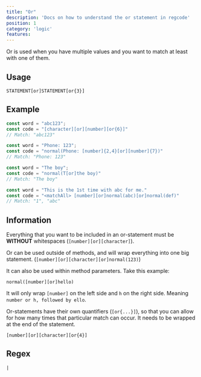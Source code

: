 ```yaml
---
title: "Or"
description: 'Docs on how to understand the or statement in regcode'
position: 1
category: 'logic'
features:
---
```


Or is used when you have multiple values and you want to match at least with one of them.

## Usage

`STATEMENT[or]STATEMENT[or{3}]`

## Example

```ts
const word = "abc123";
const code = "[character][or][number][or{6}]"    
// Match: "abc123"

const word = "Phone: 123";
const code = "normal(Phone: [number]{2,4}[or][number]{7})" 
// Match: "Phone: 123"

const word = "The boy";
const code = "normal(T[or]the boy)" 
// Match: "The boy"             

const word = "This is the 1st time with abc for me."
const code = "<matchAll> [number][or]normal(abc)[or]normal(def)"
// Match: "1", "abc"

```

## Information

Everything that you want to be included in an or-statement must be **WITHOUT** whitespaces (`[number][or][character]`). 

Or can be used outside of methods, and will wrap everything into one big statement. (`[number][or][character][or]normal(123)`)

It can also be used within method parameters. Take this example: 

```
normal([number][or]hello)
```

It will only wrap `[number]` on the left side and `h` on the right side. Meaning `number or h, followed by ello`. 

Or-statements have their own quantifiers (`[or{...}]`), so that you can allow for how many times that particular match can occur. It needs to be wrapped at the end of the statement.

```
[number][or][character][or{4}]
```

## Regex

```regex
|
```
